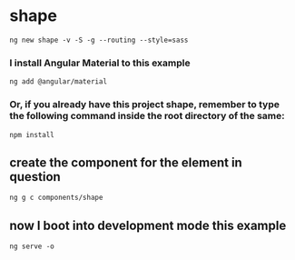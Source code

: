 # shape

```shell
ng new shape -v -S -g --routing --style=sass
```

### I install Angular Material to this example

```shell
ng add @angular/material
```

### Or, if you already have this project shape, remember to type the following command inside the root directory of the same:

```shell
npm install
```

## create the component for the element in question

```shell
ng g c components/shape
```

## now I boot into development mode this example

```shell
ng serve -o
```
